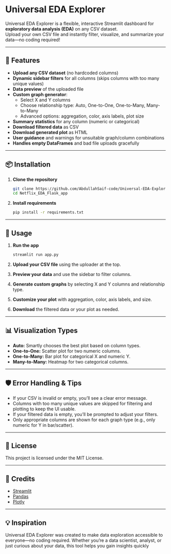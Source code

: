 # Universal EDA Explorer

Universal EDA Explorer is a flexible, interactive Streamlit dashboard for **exploratory data analysis (EDA)** on any CSV dataset.  
Upload your own CSV file and instantly filter, visualize, and summarize your data—no coding required!

---

## 🚀 Features

- **Upload any CSV dataset** (no hardcoded columns)
- **Dynamic sidebar filters** for all columns (skips columns with too many unique values)
- **Data preview** of the uploaded file
- **Custom graph generator**:  
  - Select X and Y columns  
  - Choose relationship type: Auto, One-to-One, One-to-Many, Many-to-Many  
  - Advanced options: aggregation, color, axis labels, plot size
- **Summary statistics** for any column (numeric or categorical)
- **Download filtered data** as CSV
- **Download generated plot** as HTML
- **User guidance** and warnings for unsuitable graph/column combinations
- **Handles empty DataFrames** and bad file uploads gracefully

---

## 📦 Installation

1. **Clone the repository**
    ```bash
    git clone https://github.com/AbdullahSaif-code/Universal-EDA-Explorer.git
    cd Netflix_EDA_Flask_app
    ```

2. **Install requirements**
    ```bash
    pip install -r requirements.txt
    ```

---

## 🏃 Usage

1. **Run the app**
    ```bash
    streamlit run app.py
    ```

2. **Upload your CSV file** using the uploader at the top.

3. **Preview your data** and use the sidebar to filter columns.

4. **Generate custom graphs** by selecting X and Y columns and relationship type.

5. **Customize your plot** with aggregation, color, axis labels, and size.

6. **Download** the filtered data or your plot as needed.

---

## 📊 Visualization Types

- **Auto:** Smartly chooses the best plot based on column types.
- **One-to-One:** Scatter plot for two numeric columns.
- **One-to-Many:** Bar plot for categorical X and numeric Y.
- **Many-to-Many:** Heatmap for two categorical columns.

---

## 🛡️ Error Handling & Tips

- If your CSV is invalid or empty, you’ll see a clear error message.
- Columns with too many unique values are skipped for filtering and plotting to keep the UI usable.
- If your filtered data is empty, you’ll be prompted to adjust your filters.
- Only appropriate columns are shown for each graph type (e.g., only numeric for Y in bar/scatter).

---

## 📄 License

This project is licensed under the MIT License.

---

## 🙏 Credits

- [Streamlit](https://streamlit.io/)
- [Pandas](https://pandas.pydata.org/)
- [Plotly](https://plotly.com/python/)

---

## 💡 Inspiration

Universal EDA Explorer was created to make data exploration accessible to everyone—no coding required. Whether you’re a data scientist, analyst, or just curious about your data, this tool helps you gain insights quickly